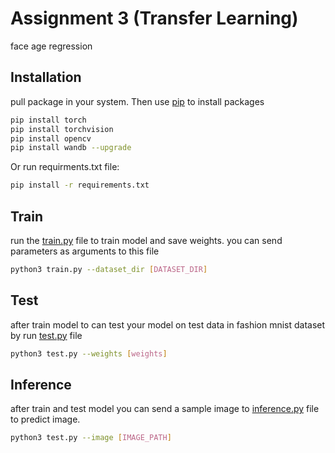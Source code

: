 # Assignment 3 (Transfer Learning)

face age regression

## Installation
pull package in your system.
Then use [pip](https://pip.pypa.io/en/stable/) to install packages

```bash
pip install torch
pip install torchvision
pip install opencv
pip install wandb --upgrade
```

Or run requirments.txt file:
```bash
pip install -r requirements.txt
```
## Train

run the 
[train.py](https://pip.pypa.io/en/stable/) file to train model and save weights. you can send parameters as arguments to this file

```bash
python3 train.py --dataset_dir [DATASET_DIR]
```


## Test
after train model to can test your model on test data in fashion mnist dataset by run [test.py](https://pip.pypa.io/en/stable/) file

```bash
python3 test.py --weights [weights]
```

## Inference
after train and test model you can send a sample image to [inference.py](https://pip.pypa.io/en/stable/) file to predict image.

```bash
python3 test.py --image [IMAGE_PATH]
```